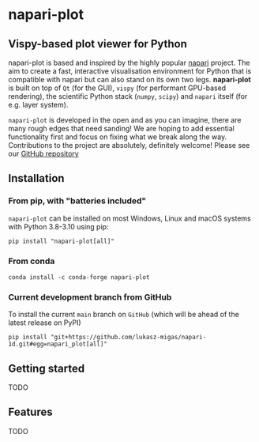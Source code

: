 # napari-plot

## Vispy-based plot viewer for Python

napari-plot is based and inspired by the highly popular [napari](https://napari.org) project. The aim to create a fast, interactive
visualisation environment for Python that is compatible with napari but can also stand on its own two legs.
**napari-plot** is built on top of `Qt` (for the GUI), `vispy` (for performant GPU-based rendering), the scientific Python stack
(`numpy`, `scipy`) and `napari` itself (for e.g. layer system).

`napari-plot` is developed in the open and as you can imagine, there are many rough edges that need sanding! We are hoping
to add essential functionality first and focus on fixing what we break along the way. Contributions to the project
are absolutely, definitely welcome! Please see our [GitHub repository](https://github/lukasz-migas/napari-1d)

## Installation

### From pip, with "batteries included"

`napari-plot` can be installed on most Windows, Linux and macOS systems with Python 3.8-3.10 using pip:

```
pip install "napari-plot[all]"
```

### From conda

```
conda install -c conda-forge napari-plot
```

### Current development branch from GitHub

To install the current `main` branch on `GitHub` (which will be ahead of the latest release on PyPI)

```
pip install "git+https://github.com/lukasz-migas/napari-1d.git#egg=napari_plot[all]"
```

## Getting started

TODO

## Features

TODO